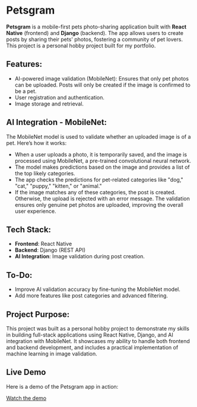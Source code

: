 # Petsgram

**Petsgram** is a mobile-first pets photo-sharing application built with **React Native** (frontend) and **Django** (backend). The app allows users to create posts by sharing their pets' photos, fostering a community of pet lovers. This project is a personal hobby project built for my portfolio.

## Features:
* AI-powered image validation (MobileNet): Ensures that only pet photos can be uploaded. Posts will only be created if the image is confirmed to be a pet.
* User registration and authentication.
* Image storage and retrieval.

## AI Integration - MobileNet:
The MobileNet model is used to validate whether an uploaded image is of a pet. Here’s how it works:
* When a user uploads a photo, it is temporarily saved, and the image is processed using MobileNet, a pre-trained convolutional neural network.
* The model makes predictions based on the image and provides a list of the top likely categories.
* The app checks the predictions for pet-related categories like "dog," "cat," "puppy," "kitten," or "animal."
* If the image matches any of these categories, the post is created. Otherwise, the upload is rejected with an error message.
The validation ensures only genuine pet photos are uploaded, improving the overall user experience.

## Tech Stack:
* __Frontend__: React Native
* __Backend__: Django (REST API)
* __AI Integration__: Image validation during post creation.

## To-Do:
* Improve AI validation accuracy by fine-tuning the MobileNet model.
* Add more features like post categories and advanced filtering.

## Project Purpose:
This project was built as a personal hobby project to demonstrate my skills in building full-stack applications using React Native, Django, and AI integration with MobileNet. It showcases my ability to handle both frontend and backend development, and includes a practical implementation of machine learning in image validation.

## Live Demo

Here is a demo of the Petsgram app in action:

[Watch the demo](./Petsgram/assets/petsgram-demo.mp4)
